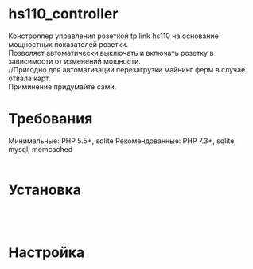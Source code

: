 # hs110_controller
Констроллер управления розеткой tp link hs110 на основание мощностных показателей розетки.<br/>
Позволяет автоматически выключать и включать розетку в зависимости от изменений мощности.<br/>
//Пригодно для автоматизации перезагрузки майнинг ферм в случае отвала карт.<br/>
Приминение придумайте сами.<br/>

# Требования
Минимальные: PHP 5.5+, sqlite
Рекомендованные: PHP 7.3+, sqlite, mysql, memcached
<br/><br/>
# Установка

<br/><br/>
# Настройка

